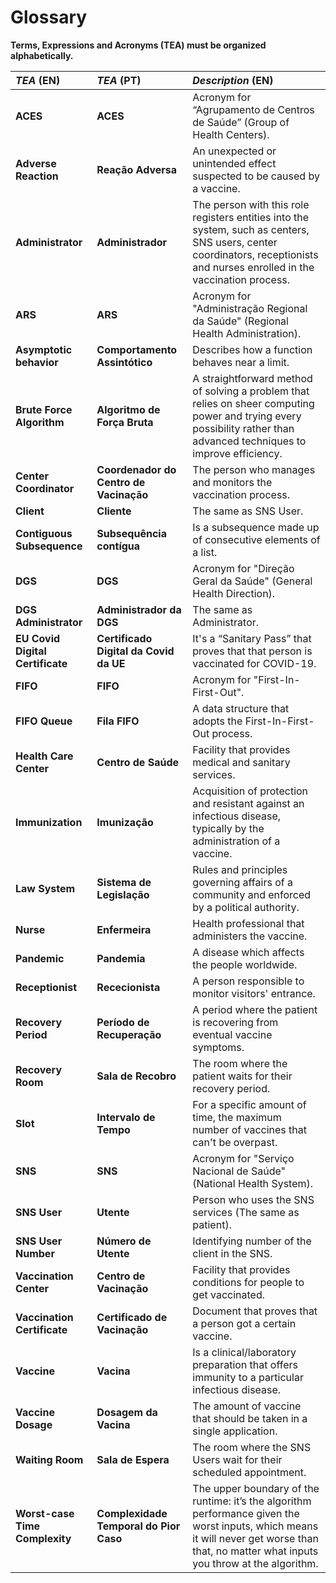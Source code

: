 # Glossary

**Terms, Expressions and Acronyms (TEA) must be organized alphabetically.**

| **_TEA_** (EN)                   | **_TEA_** (PT)                         | **_Description_** (EN)                                                                                                                                                                     |
| :------------------------------- | :------------------------------------- | :----------------------------------------------------------------------------------------------------------------------------------------------------------------------------------------- |
| **ACES**                         | **ACES**                               | Acronym for “Agrupamento de Centros de Saúde” (Group of Health Centers).                                                                                                                   |
| **Adverse Reaction**             | **Reação Adversa**                     | An unexpected or unintended effect suspected to be caused by a vaccine.                                                                                                                    |
| **Administrator**                | **Administrador**                      | The person with this role registers entities into the system, such as centers, SNS users, center coordinators, receptionists and nurses enrolled in the vaccination process.               |
| **ARS**                          | **ARS**                                | Acronym for "Administração Regional da Saúde" (Regional Health Administration).                                                                                                            |
| **Asymptotic behavior**          | **Comportamento Assintótico**          | Describes how a function behaves near a limit.                                                                                                                                             |
| **Brute Force Algorithm**        | **Algoritmo de Força Bruta**           | A straightforward method of solving a problem that relies on sheer computing power and trying every possibility rather than advanced techniques to improve efficiency.                     |
| **Center Coordinator**           | **Coordenador do Centro de Vacinação** | The person who manages and monitors the vaccination process.                                                                                                                               |
| **Client**                       | **Cliente**                            | The same as SNS User.                                                                                                                                                                      |
| **Contiguous Subsequence**       | **Subsequência contígua**              | Is a subsequence made up of consecutive elements of a list.                                                                                                                                |
| **DGS**                          | **DGS**                                | Acronym for "Direção Geral da Saúde" (General Health Direction).                                                                                                                           |
| **DGS Administrator**            | **Administrador da DGS**               | The same as Administrator.                                                                                                                                                                 |
| **EU Covid Digital Certificate** | **Certificado Digital da Covid da UE** | It's a “Sanitary Pass” that proves that that person is vaccinated for COVID-19.                                                                                                            |
| **FIFO**                         | **FIFO**                               | Acronym for "First-In-First-Out".                                                                                                                                                          |
| **FIFO Queue**                   | **Fila FIFO**                          | A data structure that adopts the First-In-First-Out process.                                                                                                                               |
| **Health Care Center**           | **Centro de Saúde**                    | Facility that provides medical and sanitary services.                                                                                                                                      |
| **Immunization**                 | **Imunização**                         | Acquisition of protection and resistant against an infectious disease, typically by the administration of a vaccine.                                                                       |
| **Law System**                   | **Sistema de Legislação**              | Rules and principles governing affairs of a community and enforced by a political authority.                                                                                               |
| **Nurse**                        | **Enfermeira**                         | Health professional that administers the vaccine.                                                                                                                                          |
| **Pandemic**                     | **Pandemia**                           | A disease which affects the people worldwide.                                                                                                                                              |
| **Receptionist**                 | **Rececionista**                       | A person responsible to monitor visitors' entrance.                                                                                                                                        |
| **Recovery Period**              | **Período de Recuperação**             | A period where the patient is recovering from eventual vaccine symptoms.                                                                                                                   |
| **Recovery Room**                | **Sala de Recobro**                    | The room where the patient waits for their recovery period.                                                                                                                                |
| **Slot**                         | **Intervalo de Tempo**                 | For a specific amount of time, the maximum number of vaccines that can't be overpast.                                                                                                      |
| **SNS**                          | **SNS**                                | Acronym for "Serviço Nacional de Saúde" (National Health System).                                                                                                                          |
| **SNS User**                     | **Utente**                             | Person who uses the SNS services (The same as patient).                                                                                                                                    |
| **SNS User Number**              | **Número de Utente**                   | Identifying number of the client in the SNS.                                                                                                                                               |
| **Vaccination Center**           | **Centro de Vacinação**                | Facility that provides conditions for people to get vaccinated.                                                                                                                            |
| **Vaccination Certificate**      | **Certificado de Vacinação**           | Document that proves that a person got a certain vaccine.                                                                                                                                  |
| **Vaccine**                      | **Vacina**                             | Is a clinical/laboratory preparation that offers immunity to a particular infectious disease.                                                                                              |
| **Vaccine Dosage**               | **Dosagem da Vacina**                  | The amount of vaccine that should be taken in a single application.                                                                                                                        |
| **Waiting Room**                 | **Sala de Espera**                     | The room where the SNS Users wait for their scheduled appointment.                                                                                                                         |
| **Worst-case Time Complexity**   | **Complexidade Temporal do Pior Caso** | The upper boundary of the runtime: it’s the algorithm performance given the worst inputs, which means it will never get worse than that, no matter what inputs you throw at the algorithm. |
